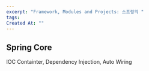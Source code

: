 ```yaml
---
excerpt: "Framework, Modules and Projects: 스프링의 "
tags:
Created At: ""
---
```

## Spring Core

IOC Containter, Dependency Injection, Auto Wiring

